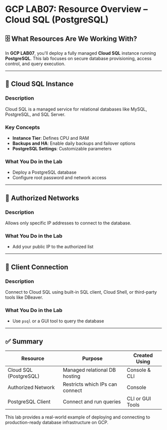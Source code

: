 # GCP LAB07: Resource Overview – Cloud SQL (PostgreSQL)

## 🗄️ What Resources Are We Working With?

In **GCP LAB07**, you'll deploy a fully managed **Cloud SQL** instance running **PostgreSQL**. This lab focuses on secure database provisioning, access control, and query execution.

---

## 🧮 Cloud SQL Instance

### Description
Cloud SQL is a managed service for relational databases like MySQL, PostgreSQL, and SQL Server.

### Key Concepts
- **Instance Tier**: Defines CPU and RAM
- **Backups and HA**: Enable daily backups and failover options
- **PostgreSQL Settings**: Customizable parameters

### What You Do in the Lab
- Deploy a PostgreSQL database
- Configure root password and network access

---

## 🔐 Authorized Networks

### Description
Allows only specific IP addresses to connect to the database.

### What You Do in the Lab
- Add your public IP to the authorized list

---

## 🔌 Client Connection

### Description
Connect to Cloud SQL using built-in SQL client, Cloud Shell, or third-party tools like DBeaver.

### What You Do in the Lab
- Use `psql` or a GUI tool to query the database

---

## ✅ Summary

| Resource              | Purpose                                          | Created Using    |
|-----------------------|--------------------------------------------------|------------------|
| Cloud SQL (PostgreSQL)| Managed relational DB hosting                    | Console & CLI    |
| Authorized Network    | Restricts which IPs can connect                  | Console          |
| PostgreSQL Client     | Connect and run queries                          | CLI or GUI Tools |

This lab provides a real-world example of deploying and connecting to production-ready database infrastructure on GCP.

